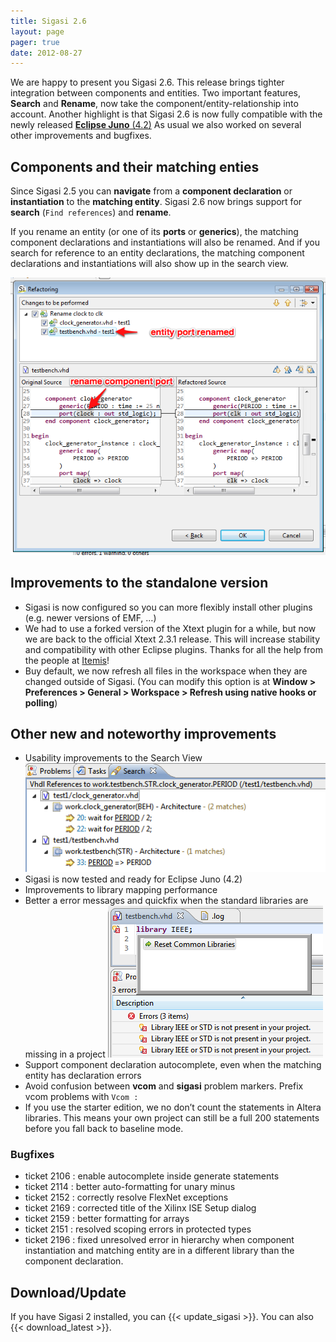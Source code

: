 ```yaml
---
title: Sigasi 2.6
layout: page
pager: true
date: 2012-08-27
---
```


We are happy to present you Sigasi 2.6. This release brings tighter
integration between components and entities. Two important features,
**Search** and **Rename**, now take the component/entity-relationship
into account. Another highlight is that Sigasi 2.6 is now fully
compatible with the newly released [**Eclipse Juno** (4.2)](http://www.eclipse.org/juno)
As usual we also worked on several other improvements and bugfixes.

Components and their matching enties
------------------------------------

Since Sigasi 2.5 you can **navigate** from a **component declaration**
or **instantiation** to the **matching entity**. Sigasi 2.6 now brings
support for **search** (`Find references`) and **rename**.

If you rename an entity (or one of its **ports** or **generics**), the
matching component declarations and instantiations will also be renamed.
And if you search for reference to an entity declarations, the matching
component declarations and instantiations will also show up in the
search view.

![Rename component port](2.6/componentrename_a.png "Rename component port")

Improvements to the standalone version
--------------------------------------

-   Sigasi is now configured so you can more flexibly install other
    plugins (e.g. newer versions of EMF, …)
-   We had to use a forked version of the Xtext plugin for a while, but
    now we are back to the official Xtext 2.3.1 release. This will
    increase stability and compatibility with other Eclipse plugins.
    Thanks for all the help from the people at
    [Itemis](http://www.itemis.com)!
-   Buy default, we now refresh all files in the workspace when they are
    changed outside of Sigasi. (You can modify this option is at
    **Window \> Preferences \> General \> Workspace \> Refresh using
    native hooks or polling**)

Other new and noteworthy improvements
-------------------------------------

-   Usability improvements to the Search View
    ![Search View](2.6/searchview.png "Search View")
-   Sigasi is now tested and ready for Eclipse Juno (4.2)
-   Improvements to library mapping performance
-   Better a error messages and quickfix when the standard libraries are
    missing in a project
    ![Missing Common Libraries](2.6/ieee-missing.png "Missing Common Libraries")
-   Support component declaration autocomplete, even when the matching
    entity has declaration errors
-   Avoid confusion between **vcom** and **sigasi** problem markers.
    Prefix vcom problems with `Vcom :`
-   If you use the starter edition, we no don’t count the statements in
    Altera libraries. This means your own project can still be a full
    200 statements before you fall back to baseline mode.

### Bugfixes

-   ticket 2106 : enable autocomplete inside generate statements
-   ticket 2114 : better auto-formatting for unary minus
-   ticket 2152 : correctly resolve FlexNet exceptions
-   ticket 2169 : corrected title of the Xilinx ISE Setup dialog
-   ticket 2159 : better formatting for arrays
-   ticket 2151 : resolved scoping errors in protected types
-   ticket 2196 : fixed unresolved error in hierarchy when component
    instantiation and matching entity are in a different library than
    the component declaration.

Download/Update
---------------

If you have Sigasi 2 installed, you can {{< update_sigasi >}}. You can also {{< download_latest >}}.
